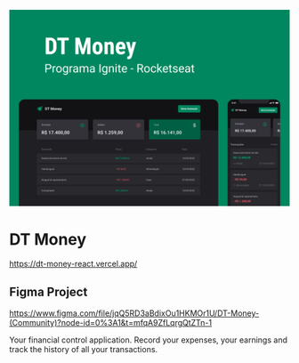 ![Alt text](Thumbnail.png?raw=true "DT Money")

# DT Money

https://dt-money-react.vercel.app/

## Figma Project

https://www.figma.com/file/jqQ5RD3aBdixOu1HKMOr1U/DT-Money-(Community)?node-id=0%3A1&t=mfqA9ZfLqrgQtZTn-1

Your financial control application. Record your expenses, your earnings and track the history of all your transactions.
